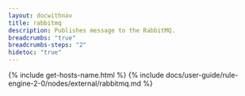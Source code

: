 ```yaml
---
layout: docwithnav
title: rabbitmq
description: Publishes message to the RabbitMQ.
breadcrumbs: "true"
breadcrumbs-steps: "2"
hidetoc: "true"
---
```


{% include get-hosts-name.html %}
{% include docs/user-guide/rule-engine-2-0/nodes/external/rabbitmq.md %}
